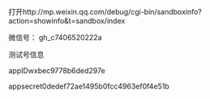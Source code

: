 打开http://mp.weixin.qq.com/debug/cgi-bin/sandboxinfo?action=showinfo&t=sandbox/index

微信号： gh_c7406520222a

测试号信息

appIDwxbec9778b6ded297e

appsecret0dedef72ae1495b0fcc4963ef0f4e51b
